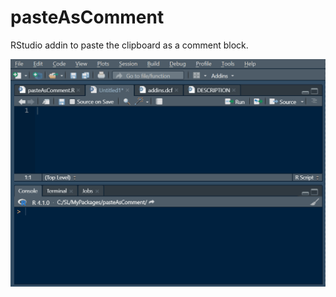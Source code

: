 # pasteAsComment

RStudio addin to paste the clipboard as a comment block.

![](https://raw.githubusercontent.com/stla/pasteAsComment/main/inst/screenshots/pasteAsComment.gif)

